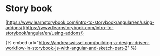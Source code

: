 # Story book

[https://www.learnstorybook.com/intro-to-storybook/angular/en/using-addons/](https://www.learnstorybook.com/intro-to-storybook/angular/en/using-addons/)

{% embed url="https://andreaswissel.com/building-a-design-driven-workflow-in-storybook-js-with-angular-and-sketch-part-2" %}

